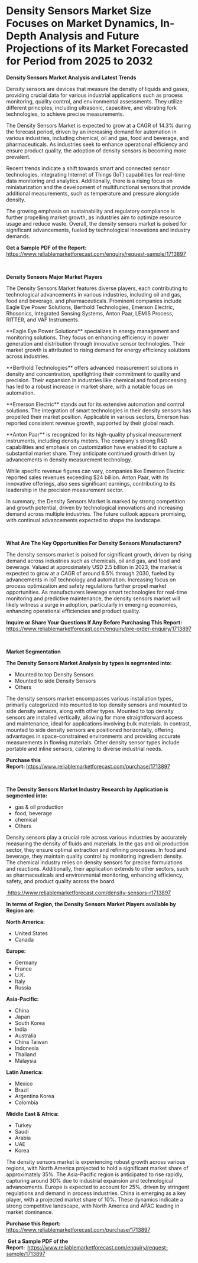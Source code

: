 <p><h1>Density Sensors Market Size Focuses on Market Dynamics, In-Depth Analysis and Future Projections of its Market Forecasted for Period from 2025 to 2032</h1></p><p><strong>Density Sensors Market Analysis and Latest Trends</strong></p>
<p><p>Density sensors are devices that measure the density of liquids and gases, providing crucial data for various industrial applications such as process monitoring, quality control, and environmental assessments. They utilize different principles, including ultrasonic, capacitive, and vibrating fork technologies, to achieve precise measurements.</p><p>The Density Sensors Market is expected to grow at a CAGR of 14.3% during the forecast period, driven by an increasing demand for automation in various industries, including chemical, oil and gas, food and beverage, and pharmaceuticals. As industries seek to enhance operational efficiency and ensure product quality, the adoption of density sensors is becoming more prevalent.</p><p>Recent trends indicate a shift towards smart and connected sensor technologies, integrating Internet of Things (IoT) capabilities for real-time data monitoring and analytics. Additionally, there is a rising focus on miniaturization and the development of multifunctional sensors that provide additional measurements, such as temperature and pressure alongside density.</p><p>The growing emphasis on sustainability and regulatory compliance is further propelling market growth, as industries aim to optimize resource usage and reduce waste. Overall, the density sensors market is poised for significant advancements, fueled by technological innovations and industry demands.</p></p>
<p><strong>Get a Sample PDF of the Report:&nbsp;</strong> <a href="https://www.reliablemarketforecast.com/enquiry/request-sample/1713897?utm_campaign=1169&utm_medium=2&utm_source=Github&utm_content=ia&utm_term=15042025&utm_id=density-sensors">https://www.reliablemarketforecast.com/enquiry/request-sample/1713897</a></p>
<p>&nbsp;</p>
<p><strong>Density Sensors Major Market Players</strong></p>
<p><p>The Density Sensors Market features diverse players, each contributing to technological advancements in various industries, including oil and gas, food and beverage, and pharmaceuticals. Prominent companies include Eagle Eye Power Solutions, Berthold Technologies, Emerson Electric, Rhosonics, Integrated Sensing Systems, Anton Paar, LEMIS Process, RITTER, and VAF Instruments.</p><p>**Eagle Eye Power Solutions** specializes in energy management and monitoring solutions. They focus on enhancing efficiency in power generation and distribution through innovative sensor technologies. Their market growth is attributed to rising demand for energy efficiency solutions across industries.</p><p>**Berthold Technologies** offers advanced measurement solutions in density and concentration, spotlighting their commitment to quality and precision. Their expansion in industries like chemical and food processing has led to a robust increase in market share, with a notable focus on automation.</p><p>**Emerson Electric** stands out for its extensive automation and control solutions. The integration of smart technologies in their density sensors has propelled their market position. Applicable in various sectors, Emerson has reported consistent revenue growth, supported by their global reach.</p><p>**Anton Paar** is recognized for its high-quality physical measurement instruments, including density meters. The company's strong R&D capabilities and emphasis on customization have enabled it to capture a substantial market share. They anticipate continued growth driven by advancements in density measurement technology.</p><p>While specific revenue figures can vary, companies like Emerson Electric reported sales revenues exceeding $24 billion. Anton Paar, with its innovative offerings, also sees significant earnings, contributing to its leadership in the precision measurement sector.</p><p>In summary, the Density Sensors Market is marked by strong competition and growth potential, driven by technological innovations and increasing demand across multiple industries. The future outlook appears promising, with continual advancements expected to shape the landscape.</p></p>
<p>&nbsp;</p>
<p><strong>What Are The Key Opportunities For Density Sensors Manufacturers?</strong></p>
<p><p>The density sensors market is poised for significant growth, driven by rising demand across industries such as chemicals, oil and gas, and food and beverage. Valued at approximately USD 2.5 billion in 2023, the market is expected to grow at a CAGR of around 6.5% through 2030, fueled by advancements in IoT technology and automation. Increasing focus on process optimization and safety regulations further propel market opportunities. As manufacturers leverage smart technologies for real-time monitoring and predictive maintenance, the density sensors market will likely witness a surge in adoption, particularly in emerging economies, enhancing operational efficiencies and product quality.</p></p>
<p><strong>Inquire or Share Your Questions If Any Before Purchasing This Report:</strong> <a href="https://www.reliablemarketforecast.com/enquiry/pre-order-enquiry/1713897?utm_campaign=1169&utm_medium=2&utm_source=Github&utm_content=ia&utm_term=15042025&utm_id=density-sensors">https://www.reliablemarketforecast.com/enquiry/pre-order-enquiry/1713897</a></p>
<p>&nbsp;</p>
<p><strong>Market Segmentation</strong></p>
<p><strong>The Density Sensors Market Analysis by types is segmented into:</strong></p>
<p><ul><li>Mounted to top Density Sensors</li><li>Mounted to side Density Sensors</li><li>Others</li></ul></p>
<p><p>The density sensors market encompasses various installation types, primarily categorized into mounted to top density sensors and mounted to side density sensors, along with other types. Mounted to top density sensors are installed vertically, allowing for more straightforward access and maintenance, ideal for applications involving bulk materials. In contrast, mounted to side density sensors are positioned horizontally, offering advantages in space-constrained environments and providing accurate measurements in flowing materials. Other density sensor types include portable and inline sensors, catering to diverse industrial needs.</p></p>
<p><strong>Purchase this Report:&nbsp;</strong><a href="https://www.reliablemarketforecast.com/purchase/1713897?utm_campaign=1169&utm_medium=2&utm_source=Github&utm_content=ia&utm_term=15042025&utm_id=density-sensors">https://www.reliablemarketforecast.com/purchase/1713897</a></p>
<p>&nbsp;</p>
<p><strong>The Density Sensors Market Industry Research by Application is segmented into:</strong></p>
<p><ul><li>gas & oil production</li><li>food, beverage</li><li>chemical</li><li>Others</li></ul></p>
<p><p>Density sensors play a crucial role across various industries by accurately measuring the density of fluids and materials. In the gas and oil production sector, they ensure optimal extraction and refining processes. In food and beverage, they maintain quality control by monitoring ingredient density. The chemical industry relies on density sensors for precise formulations and reactions. Additionally, their application extends to other sectors, such as pharmaceuticals and environmental monitoring, enhancing efficiency, safety, and product quality across the board.</p></p>
<p><a href="https://www.reliablemarketforecast.com/density-sensors-r1713897?utm_campaign=1169&utm_medium=2&utm_source=Github&utm_content=ia&utm_term=15042025&utm_id=density-sensors">&nbsp;https://www.reliablemarketforecast.com/density-sensors-r1713897</a></p>
<p><strong>In terms of Region, the Density Sensors Market Players available by Region are:</strong></p>
<p>
    <p> <strong> North America: </strong>
        <ul>
            <li>United States</li>
            <li>Canada</li>
        </ul>
        </p> 
    <p> <strong> Europe: </strong>
        <ul>
            <li>Germany</li>
            <li>France</li>
            <li>U.K.</li>
            <li>Italy</li>
            <li>Russia</li>
        </ul>
        </p> 
    <p> <strong> Asia-Pacific: </strong>
        <ul>
            <li>China</li>
            <li>Japan</li>
            <li>South Korea</li>
            <li>India</li>
            <li>Australia</li>
            <li>China Taiwan</li>
            <li>Indonesia</li>
            <li>Thailand</li>
            <li>Malaysia</li>
        </ul>
        </p> 
    <p> <strong> Latin America: </strong>
        <ul>
            <li>Mexico</li>
            <li>Brazil</li>
            <li>Argentina Korea</li>
            <li>Colombia</li>
        </ul>
        </p> 
    <p> <strong> Middle East & Africa: </strong>
        <ul>
            <li>Turkey</li>
            <li>Saudi</li>
            <li>Arabia</li>
            <li>UAE</li>
            <li>Korea</li>
        </ul>
    </p>
    </p>
<p><p>The density sensors market is experiencing robust growth across various regions, with North America projected to hold a significant market share of approximately 35%. The Asia-Pacific region is anticipated to rise rapidly, capturing around 30% due to industrial expansion and technological advancements. Europe is expected to account for 25%, driven by stringent regulations and demand in process industries. China is emerging as a key player, with a projected market share of 10%. These dynamics indicate a strong competitive landscape, with North America and APAC leading in market dominance.</p></p>
<p><strong>Purchase this Report: </strong><a href="https://www.reliablemarketforecast.com/purchase/1713897?utm_campaign=1169&utm_medium=2&utm_source=Github&utm_content=ia&utm_term=15042025&utm_id=density-sensors">https://www.reliablemarketforecast.com/purchase/1713897</a></p>
<p>&nbsp;<strong>Get a Sample PDF of the Report:&nbsp;&nbsp;</strong><a href="https://www.reliablemarketforecast.com/enquiry/request-sample/1713897?utm_campaign=1169&utm_medium=2&utm_source=Github&utm_content=ia&utm_term=15042025&utm_id=density-sensors">https://www.reliablemarketforecast.com/enquiry/request-sample/1713897</a></p>
<p><strong></strong></p>
<p><p></p><p></p><p></p></p>